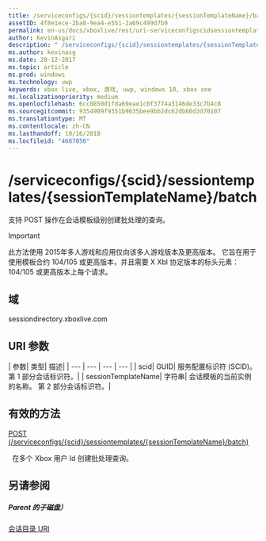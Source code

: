 ```yaml
---
title: /serviceconfigs/{scid}/sessiontemplates/{sessionTemplateName}/batch
assetID: 4f8e1ece-2ba8-9ea4-e551-2a69c499d7b9
permalink: en-us/docs/xboxlive/rest/uri-serviceconfigscidsessiontemplatessessiontemplatenamebatch.html
author: KevinAsgari
description: " /serviceconfigs/{scid}/sessiontemplates/{sessionTemplateName}/batch"
ms.author: kevinasg
ms.date: 20-12-2017
ms.topic: article
ms.prod: windows
ms.technology: uwp
keywords: xbox live, xbox, 游戏, uwp, windows 10, xbox one
ms.localizationpriority: medium
ms.openlocfilehash: 6cc0850d1fda69eae1c0f3774a3146de33c7b4c8
ms.sourcegitcommit: 9354909f9351b9635bee9bb2dc62db60d2d70107
ms.translationtype: MT
ms.contentlocale: zh-CN
ms.lasthandoff: 10/16/2018
ms.locfileid: "4687050"
---
```

# <a name="serviceconfigsscidsessiontemplatessessiontemplatenamebatch"></a>/serviceconfigs/{scid}/sessiontemplates/{sessionTemplateName}/batch
支持 POST 操作在会话模板级别创建批处理的查询。

> [!IMPORTANT]
> 此方法使用 2015年多人游戏和应用仅向该多人游戏版本及更高版本。 它旨在用于使用模板合约 104/105 或更高版本，并且需要 X Xbl 协定版本的标头元素： 104/105 或更高版本上每个请求。

<a id="ID4ER"></a>


## <a name="domain"></a>域
sessiondirectory.xboxlive.com  
<a id="ID4EW"></a>


## <a name="uri-parameters"></a>URI 参数

| 参数| 类型| 描述|
| --- | --- | --- | --- |
| scid| GUID| 服务配置标识符 (SCID)。 第 1 部分会话标识符。|
| sessionTemplateName| 字符串| 会话模板的当前实例的名称。 第 2 部分会话标识符。|

<a id="ID4E2B"></a>


## <a name="valid-methods"></a>有效的方法

[POST (/serviceconfigs/{scid}/sessiontemplates/{sessionTemplateName}/batch)](uri-serviceconfigscidsessiontemplatessessiontemplatenamebatchpost.md)

&nbsp;&nbsp;在多个 Xbox 用户 Id 创建批处理查询。

<a id="ID4EFC"></a>


## <a name="see-also"></a>另请参阅

<a id="ID4EHC"></a>


##### <a name="parent"></a>Parent 的子磁盘）

[会话目录 URI](atoc-reference-sessiondirectory.md)
